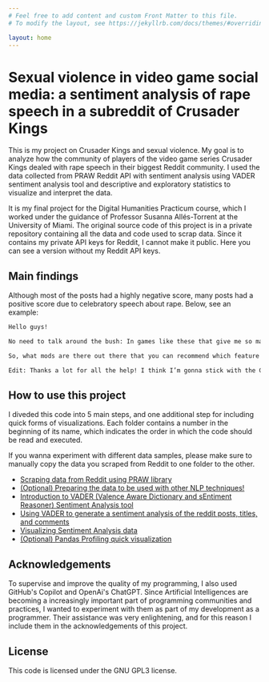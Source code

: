 ```yaml
---
# Feel free to add content and custom Front Matter to this file.
# To modify the layout, see https://jekyllrb.com/docs/themes/#overriding-theme-defaults

layout: home
---
```




# Sexual violence in video game social media: a sentiment analysis of rape speech in a subreddit of Crusader Kings
This is my project on Crusader Kings and sexual violence. My goal is to analyze how the community of players of the video game series Crusader Kings dealed with rape speech in their biggest Reddit community. I used the data collected from PRAW Reddit API with sentiment analysis using VADER sentiment analysis tool and descriptive and exploratory statistics to visualize and interpret the data. 

It is my final project for the Digital Humanities Practicum course, which I worked under the guidance of Professor Susanna Allés-Torrent at the University of Miami. The original source code of this project is in a private repository containing all the data and code used to scrap data. Since it contains my private API keys for Reddit, I cannot make it public. Here you can see a version without my Reddit API keys. 

## Main findings

Although most of the posts had a highly negative score, many posts had a positive score due to celebratory speech about rape. Below, see an example:

```html
Hello guys!

No need to talk around the bush: In games like these that give me so many options I want to go completely nuts in terms of morality!

So, what mods are there out there that you can recommend which feature all these things that would induce my employer to fire me and my family to disown me should they ever find out I played it?

Edit: Thanks a lot for all the help! I think I’m gonna stick with the GoT mod for now since the Dark World reborn seems to have some balancing issues and I’m really not a fan of animals.
```



## How to use this project
I diveded this code into 5 main steps, and one additional step for including quick forms of visualizations. Each folder contains a number in the beginning of its name, which indicates the order in which the code should be read and executed.

If you wanna experiment with different data samples, please make sure to manually copy the data you scraped from Reddit to one folder to the other.


- [Scraping data from Reddit using PRAW library](/tutorial/2023-04-25-1_praw_scrap_ck_reddit_rape)
- [(Optional) Preparing the data to be used with other NLP techniques!](/tutorial/2023-04-26-2_merge_posts_comments)
- [Introduction to VADER (Valence Aware Dictionary and sEntiment Reasoner) Sentiment Analysis tool](/tutorial/2023-04-27-3_introduction_to_vader)
- [Using VADER to generate a sentiment analysis of the reddit posts, titles, and comments](/tutorial/2023-04-28-4_sentiment_analysis)
- [Visualizing Sentiment Analysis data](/tutorial/2023-05-04-5_visualization_sentiment_analysis)
- [(Optional) Pandas Profiling quick visualization](/tutorial/2023-05-05-6_pandas_profiling_visualization)



## Acknowledgements
To supervise and improve the quality of my programming, I also used GitHub's Copilot and OpenAi's ChatGPT. Since Artificial Intelligences are becoming a increasingly important part of programming communities and practices, I wanted to experiment with them as part of my development as a programmer. Their assistance was very enlightening, and for this reason I include them in the acknowledgements of this project.

## License
This code is licensed under the GNU GPL3 license.
